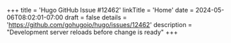 +++
title = 'Hugo GitHub Issue #12462'
linkTitle = 'Home'
date = 2024-05-06T08:02:01-07:00
draft = false
details = 'https://github.com/gohugoio/hugo/issues/12462'
description = "Development server reloads before change is ready"
+++
